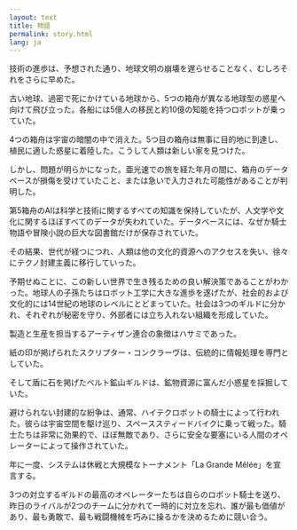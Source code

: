 ```yaml
---
layout: text
title: 物語
permalink: story.html
lang: ja
---
```


技術の進歩は、予想された通り、地球文明の崩壊を遅らせることなく、むしろそれをさらに早めた。

古い地球、過密で死にかけている地球から、5つの箱舟が異なる地球型の惑星へ向けて飛び立った。各船には5億人の移民と約10億の知能を持つロボットが乗っていた。

4つの箱舟は宇宙の暗闇の中で消えた。5つ目の箱舟は無事に目的地に到達し、植民に適した惑星に着陸した。こうして人類は新しい家を見つけた。

しかし、問題が明らかになった。亜光速での旅を経た年月の間に、箱舟のデータベースが損傷を受けていたこと、または急いで入力された可能性があることが判明した。

第5箱舟のAIは科学と技術に関するすべての知識を保持していたが、人文学や文化に関するほぼすべてのデータが失われていた。データベースには、なぜか騎士物語や冒険小説の巨大な図書館だけが保存されていた。

その結果、世代が経つにつれ、人類は他の文化的資源へのアクセスを失い、徐々にテクノ封建主義に移行していった。

予期せぬことに、この新しい世界で生き残るための良い解決策であることがわかった。地球人の子孫たちはロボット工学に大きな進歩を遂げたが、社会的および文化的には14世紀の地球のレベルにとどまっていた。社会は3つのギルドに分かれ、それぞれが秘密を守り、外部者には立ち入れない組織を形成していた。

製造と生産を担当するアーティザン連合の象徴はハサミであった。

紙の印が掲げられたスクリプター・コンクラーヴは、伝統的に情報処理を専門としていた。

そして盾に石を掲げたベルト鉱山ギルドは、鉱物資源に富んだ小惑星を採掘していた。

避けられない封建的な紛争は、通常、ハイテクロボットの騎士によって行われた。彼らは宇宙空間を駆け巡り、スペーススティードバイクに乗って戦った。騎士たちは非常に効果的で、ほぼ無敵であり、さらに安全な要塞にいる人間のオペレーターによって操作されていた。

年に一度、システムは休戦と大規模なトーナメント「La Grande Mêlée」を宣言する。

3つの対立するギルドの最高のオペレーターたちは自らのロボット騎士を送り、昨日のライバルが2つのチームに分かれて一時的に対立を忘れ、誰が最も価値があり、最も勇敢で、最も戦闘機械を巧みに操るかを決めるために競い合う。
